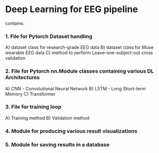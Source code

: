 # Deep Learning for EEG pipeline
contains:

### 1. File for Pytorch Dataset handling
A) dataset class for research-grade EEG data
B) dataset class for Muse wearable EEG data
C) method to perform Leave-one-subject-out cross validation
### 2. File for Pytorch nn.Module classes containing various DL Architectures 
A) CNN - Convolutional Neural Network
B) LSTM - Long Short-term Memory
C) Transformer
### 3. File for training loop
A) Training method
B) Validation method
### 4. Module for producing various result visualizations
### 5. Module for saving results in a database
